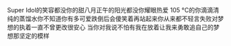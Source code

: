 Super Idol的笑容都没你的甜八月正午的阳光都没你耀眼热爱 105 °C的你滴滴清纯的蒸馏水你不知道你有多可爱跌倒后会傻笑着再站起来你从来都不轻言失败对梦想的执着一直不曾更改很安心 当你对我说不怕有我在放着让我来勇敢追自己的梦想那坚定的模样
